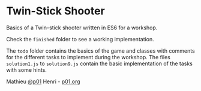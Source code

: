 # Twin-Stick Shooter

Basics of a Twin–stick shooter written in ES6 for a workshop.

Check the `finished` folder to see a working implementation.

The `todo` folder contains the basics of the game and classes with comments for the different tasks to implement during the workshop. The files `solution1.js` to `solution9.js` contain the basic implementation of the tasks with some hints.


Mathieu [@p01](https://twitter.com/p01) Henri - [p01.org](http://www.p01.org)
